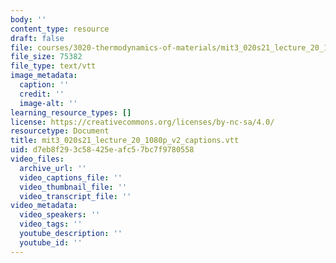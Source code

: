 ```yaml
---
body: ''
content_type: resource
draft: false
file: courses/3020-thermodynamics-of-materials/mit3_020s21_lecture_20_1080p_v2_captions.vtt
file_size: 75382
file_type: text/vtt
image_metadata:
  caption: ''
  credit: ''
  image-alt: ''
learning_resource_types: []
license: https://creativecommons.org/licenses/by-nc-sa/4.0/
resourcetype: Document
title: mit3_020s21_lecture_20_1080p_v2_captions.vtt
uid: d7eb8f29-3c58-425e-afc5-7bc7f9780558
video_files:
  archive_url: ''
  video_captions_file: ''
  video_thumbnail_file: ''
  video_transcript_file: ''
video_metadata:
  video_speakers: ''
  video_tags: ''
  youtube_description: ''
  youtube_id: ''
---
```

